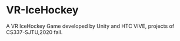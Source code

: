 # VR-IceHockey
A VR IceHockey Game developed by Unity and HTC VIVE, projects of CS337-SJTU,2020 fall.
